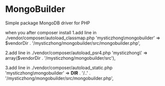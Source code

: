 # MongoBuilder

Simple package MongoDB driver for PHP

when you after composer install
1.add line in ./vendor/composer/autoload_classmap.php
    'mysticzhong\\mongobuilder' => $vendorDir . '/mysticzhong/mongobuilder/src/mongobuilder.php',

2.add line in ./vendor/composer/autoload_psr4.php
    'mysticzhong\\' => array($vendorDir . '/mysticzhong/mongobuilder/src'),

3.add line in ./vendor/composer/autoload_static.php
    'mysticzhong\\mongobuilder' => __DIR__ . '/..' . '/mysticzhong/mongobuilder/src/mongobuilder.php',




